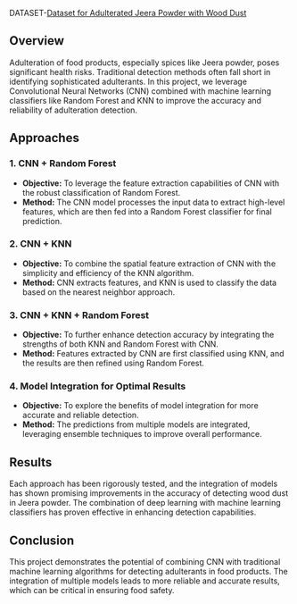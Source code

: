 DATASET-[Dataset for Adulterated Jeera Powder with Wood Dust](https://data.mendeley.com/datasets/dxrwf74ddx/1)

## **Overview**

Adulteration of food products, especially spices like Jeera powder, poses significant health risks. Traditional detection methods often fall short in identifying sophisticated adulterants. In this project, we leverage Convolutional Neural Networks (CNN) combined with machine learning classifiers like Random Forest and KNN to improve the accuracy and reliability of adulteration detection.

## **Approaches**

### **1. CNN + Random Forest**
- **Objective:** To leverage the feature extraction capabilities of CNN with the robust classification of Random Forest.
- **Method:** The CNN model processes the input data to extract high-level features, which are then fed into a Random Forest classifier for final prediction.

### **2. CNN + KNN**
- **Objective:** To combine the spatial feature extraction of CNN with the simplicity and efficiency of the KNN algorithm.
- **Method:** CNN extracts features, and KNN is used to classify the data based on the nearest neighbor approach.

### **3. CNN + KNN + Random Forest**
- **Objective:** To further enhance detection accuracy by integrating the strengths of both KNN and Random Forest with CNN.
- **Method:** Features extracted by CNN are first classified using KNN, and the results are then refined using Random Forest.

### **4. Model Integration for Optimal Results**
- **Objective:** To explore the benefits of model integration for more accurate and reliable detection.
- **Method:** The predictions from multiple models are integrated, leveraging ensemble techniques to improve overall performance.

## **Results**

Each approach has been rigorously tested, and the integration of models has shown promising improvements in the accuracy of detecting wood dust in Jeera powder. The combination of deep learning with machine learning classifiers has proven effective in enhancing detection capabilities.

## **Conclusion**

This project demonstrates the potential of combining CNN with traditional machine learning algorithms for detecting adulterants in food products. The integration of multiple models leads to more reliable and accurate results, which can be critical in ensuring food safety.
